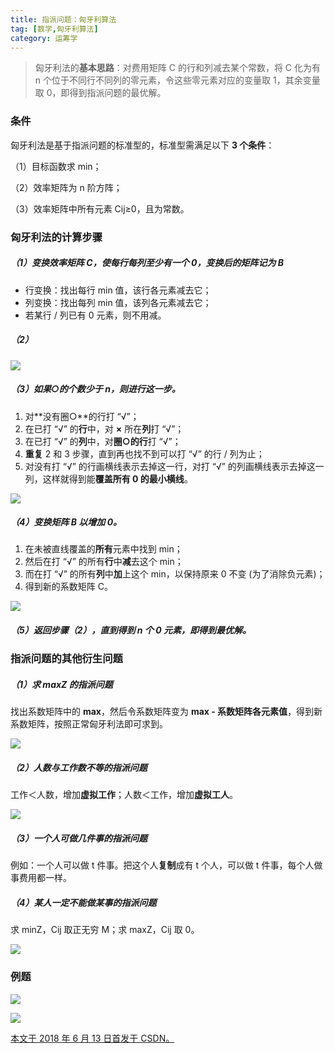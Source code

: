 ```yaml
---
title: 指派问题：匈牙利算法
tag: [数学,匈牙利算法]
category: 运筹学
---
```


>匈牙利法的**基本思路**：对费用矩阵 C 的行和列减去某个常数，将 C 化为有 n 个位于不同行不同列的零元素，令这些零元素对应的变量取 1，其余变量取 0，即得到指派问题的最优解。 

<!--more-->

### 条件

匈牙利法是基于指派问题的标准型的，标准型需满足以下 **3 个条件**：

（1）目标函数求 min；

（2）效率矩阵为 n 阶方阵；

（3）效率矩阵中所有元素 Cij≥0，且为常数。

### 匈牙利法的计算步骤

##### （1）变换效率矩阵 C，使每行每列至少有一个 0，变换后的矩阵记为 B

- 行变换：找出每行 min 值，该行各元素减去它；
- 列变换：找出每列 min 值，该列各元素减去它；
- 若某行 / 列已有 0 元素，则不用减。

##### （2）

![](44-指派问题：匈牙利算法\1.png)

##### （3）如果○的个数**少于 n**，则进行这一步。

1. 对**没有圈○**的行打 “√”；
2. 在已打 “√” 的**行**中，对 **×** 所在**列**打 “√”；
3. 在已打 “√” 的**列**中，对**圈○**的**行**打 “√”；
4. **重复** 2 和 3 步骤，直到再也找不到可以打 “√” 的行 / 列为止；
5. 对没有打 “√” 的行画横线表示去掉这一行，对打 “√” 的列画横线表示去掉这一列，这样就得到能**覆盖所有 0 的最小横线**。

![](44-指派问题：匈牙利算法\2.png)

##### （4）变换矩阵 B 以增加 0。

1. 在未被直线覆盖的**所有**元素中找到 min；
2. 然后在打 “√” 的所有**行**中**减**去这个 min；
3. 而在打 “√” 的所有**列**中**加**上这个 min，以保持原来 0 不变 (为了消除负元素)；
4. 得到新的系数矩阵 C。

![](44-指派问题：匈牙利算法\3.png)

##### （5）返回步骤（2），直到得到 n 个 0 元素，即得到最优解。

### 指派问题的其他衍生问题

##### （1）求 maxZ 的指派问题

找出系数矩阵中的 **max**，然后令系数矩阵变为 **max - 系数矩阵各元素值**，得到新系数矩阵，按照正常匈牙利法即可求到。

![](44-指派问题：匈牙利算法\4.png)

##### （2）人数与工作数不等的指派问题

工作＜人数，增加**虚拟工作**；人数＜工作，增加**虚拟工人**。

![](44-指派问题：匈牙利算法\5.png)

##### （3）一个人可做几件事的指派问题

例如：一个人可以做 t 件事。把这个人**复制**成有 t 个人，可以做 t 件事，每个人做事费用都一样。

##### （4）某人一定不能做某事的指派问题

求 minZ，Cij 取正无穷 M；求 maxZ，Cij 取 0。

![](44-指派问题：匈牙利算法\6.png)

### 例题

![](44-指派问题：匈牙利算法\7.png)

![](44-指派问题：匈牙利算法\8.png)

<u>本文于 2018 年 6 月 13 日首发于 [CSDN](https://blog.csdn.net/Wonz5130/article/details/80678410)。</u>